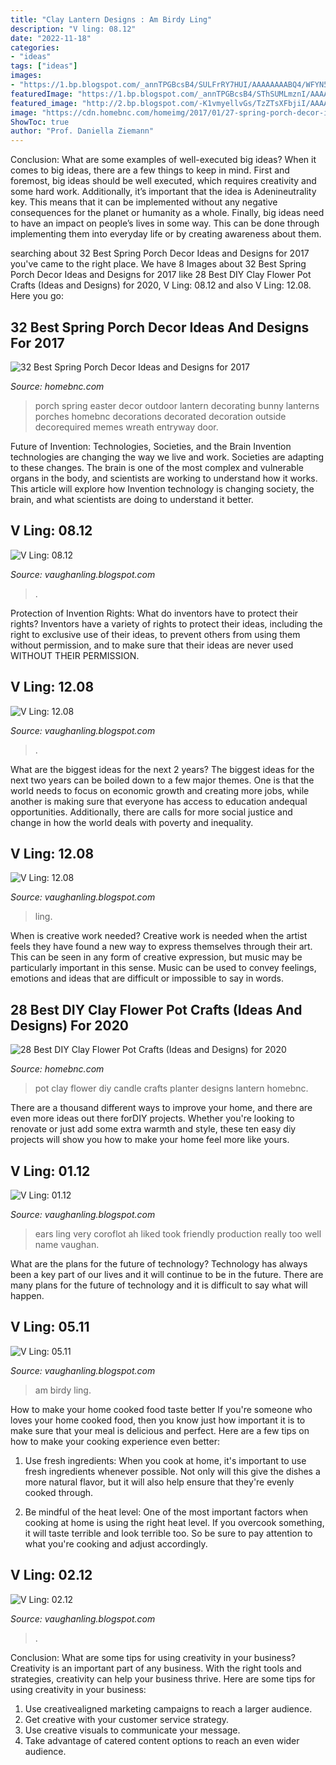 ```yaml
---
title: "Clay Lantern Designs : Am Birdy Ling"
description: "V ling: 08.12"
date: "2022-11-18"
categories:
- "ideas"
tags: ["ideas"]
images:
- "https://1.bp.blogspot.com/_annTPGBcsB4/SULFrRY7HUI/AAAAAAAABQ4/WFYN5h2o0b4/s400/DSC01941.JPG"
featuredImage: "https://1.bp.blogspot.com/_annTPGBcsB4/SThSUMLmznI/AAAAAAAABQA/Av1Y9sRh6bQ/s400/DSC00310.jpg"
featured_image: "http://2.bp.blogspot.com/-K1vmyellvGs/TzZTsXFbjiI/AAAAAAAAEp0/Uf4NkQU3UGo/s1600/BrainMan.jpg"
image: "https://cdn.homebnc.com/homeimg/2017/01/27-spring-porch-decor-ideas-homebnc.jpg"
ShowToc: true
author: "Prof. Daniella Ziemann"
---
```



Conclusion: What are some examples of well-executed big ideas?
When it comes to big ideas, there are a few things to keep in mind. First and foremost, big ideas should be well executed, which requires creativity and some hard work. Additionally, it’s important that the idea is Adenineutrality key. This means that it can be implemented without any negative consequences for the planet or humanity as a whole. Finally, big ideas need to have an impact on people’s lives in some way. This can be done through implementing them into everyday life or by creating awareness about them.

	

		
searching about 32 Best Spring Porch Decor Ideas and Designs for 2017 you've came to the right place. We have 8 Images about 32 Best Spring Porch Decor Ideas and Designs for 2017 like 28 Best DIY Clay Flower Pot Crafts (Ideas and Designs) for 2020, V Ling: 08.12 and also V Ling: 12.08. Here you go:
		
    
## 32 Best Spring Porch Decor Ideas And Designs For 2017

<img loading=lazy src="https://cdn.homebnc.com/homeimg/2017/01/27-spring-porch-decor-ideas-homebnc.jpg" onerror="this.onerror=null;this.src='https://tse1.mm.bing.net/th?id=OIP.8Jz3NAu0a1kL61QNzVWu3AHaJ4&amp;pid=15.1';" alt="32 Best Spring Porch Decor Ideas and Designs for 2017">

_Source: homebnc.com_

>porch spring easter decor outdoor lantern decorating bunny lanterns porches homebnc decorations decorated decoration outside decorequired memes wreath entryway door. 

	

Future of Invention: Technologies, Societies, and the Brain
Invention technologies are changing the way we live and work. Societies are adapting to these changes. The brain is one of the most complex and vulnerable organs in the body, and scientists are working to understand how it works. This article will explore how Invention technology is changing society, the brain, and what scientists are doing to understand it better.

    
## V Ling: 08.12

<img loading=lazy src="http://2.bp.blogspot.com/-WUR0CFHiBPs/UD3LaDYG4SI/AAAAAAAAGWo/yUv14dP4jO0/s320/FXMech8b.jpg" onerror="this.onerror=null;this.src='https://tse4.mm.bing.net/th?id=OIP.XbAH0jjiv9ms9cFcgz42hwAAAA&amp;pid=15.1';" alt="V Ling: 08.12">

_Source: vaughanling.blogspot.com_

>. 

	

Protection of Invention Rights: What do inventors have to protect their rights?
Inventors have a variety of rights to protect their ideas, including the right to exclusive use of their ideas, to prevent others from using them without permission, and to make sure that their ideas are never used WITHOUT THEIR PERMISSION.

    
## V Ling: 12.08

<img loading=lazy src="https://1.bp.blogspot.com/_annTPGBcsB4/SULFrRY7HUI/AAAAAAAABQ4/WFYN5h2o0b4/s400/DSC01941.JPG" onerror="this.onerror=null;this.src='https://tse4.mm.bing.net/th?id=OIP.xaNm3oE7jJdlALgoPl-ThQAAAA&amp;pid=15.1';" alt="V Ling: 12.08">

_Source: vaughanling.blogspot.com_

>. 

	

What are the biggest ideas for the next 2 years?
The biggest ideas for the next two years can be boiled down to a few major themes. One is that the world needs to focus on economic growth and creating more jobs, while another is making sure that everyone has access to education andequal opportunities. Additionally, there are calls for more social justice and change in how the world deals with poverty and inequality.

    
## V Ling: 12.08

<img loading=lazy src="https://1.bp.blogspot.com/_annTPGBcsB4/SThSUMLmznI/AAAAAAAABQA/Av1Y9sRh6bQ/s400/DSC00310.jpg" onerror="this.onerror=null;this.src='https://tse4.mm.bing.net/th?id=OIP.bcs2ZEctISSQmPR1BV1V7QAAAA&amp;pid=15.1';" alt="V Ling: 12.08">

_Source: vaughanling.blogspot.com_

>ling. 

	

When is creative work needed?
Creative work is needed when the artist feels they have found a new way to express themselves through their art. This can be seen in any form of creative expression, but music may be particularly important in this sense. Music can be used to convey feelings, emotions and ideas that are difficult or impossible to say in words.

    
## 28 Best DIY Clay Flower Pot Crafts (Ideas And Designs) For 2020

<img loading=lazy src="https://homebnc.com/homeimg/2018/05/14-diy-clay-flower-pot-crafts-ideas-homebnc.jpg" onerror="this.onerror=null;this.src='https://tse1.mm.bing.net/th?id=OIP.w6jmRoBtNCG2ho9C1jrozQHaLH&amp;pid=15.1';" alt="28 Best DIY Clay Flower Pot Crafts (Ideas and Designs) for 2020">

_Source: homebnc.com_

>pot clay flower diy candle crafts planter designs lantern homebnc. 

	

There are a thousand different ways to improve your home, and there are even more ideas out there forDIY projects. Whether you're looking to renovate or just add some extra warmth and style, these ten easy diy projects will show you how to make your home feel more like yours.

    
## V Ling: 01.12

<img loading=lazy src="https://1.bp.blogspot.com/-TI0UPZD89C8/Tw1_N0UWltI/AAAAAAAAEjo/x1y1qm_inmM/s640/hotEarsModel.jpg" onerror="this.onerror=null;this.src='https://tse2.mm.bing.net/th?id=OIP.lvsgzFntFlpXd0TEusIlIAHaEr&amp;pid=15.1';" alt="V Ling: 01.12">

_Source: vaughanling.blogspot.com_

>ears ling very coroflot ah liked took friendly production really too well name vaughan. 

	

What are the plans for the future of technology?
Technology has always been a key part of our lives and it will continue to be in the future. There are many plans for the future of technology and it is difficult to say what will happen.

    
## V Ling: 05.11

<img loading=lazy src="https://3.bp.blogspot.com/-olllwgHlQYk/TceQC99xqBI/AAAAAAAAEPs/Ig8hprhcBBc/s1600/birdy-2.jpg" onerror="this.onerror=null;this.src='https://tse4.mm.bing.net/th?id=OIP.ocTr3s2LQgWtnXdEa0GkgAHaEh&amp;pid=15.1';" alt="V Ling: 05.11">

_Source: vaughanling.blogspot.com_

>am birdy ling. 

	

How to make your home cooked food taste better
If you're someone who loves your home cooked food, then you know just how important it is to make sure that your meal is delicious and perfect. Here are a few tips on how to make your cooking experience even better: 
1. Use fresh ingredients: When you cook at home, it's important to use fresh ingredients whenever possible. Not only will this give the dishes a more natural flavor, but it will also help ensure that they're evenly cooked through.

2. Be mindful of the heat level: One of the most important factors when cooking at home is using the right heat level. If you overcook something, it will taste terrible and look terrible too. So be sure to pay attention to what you're cooking and adjust accordingly.


    
## V Ling: 02.12

<img loading=lazy src="http://2.bp.blogspot.com/-K1vmyellvGs/TzZTsXFbjiI/AAAAAAAAEp0/Uf4NkQU3UGo/s1600/BrainMan.jpg" onerror="this.onerror=null;this.src='https://tse3.mm.bing.net/th?id=OIP.v7kM0EINo3wbv8xF2GmT0gHaC7&amp;pid=15.1';" alt="V Ling: 02.12">

_Source: vaughanling.blogspot.com_

>. 

	

Conclusion: What are some tips for using creativity in your business?
Creativity is an important part of any business. With the right tools and strategies, creativity can help your business thrive. Here are some tips for using creativity in your business: 
1. Use creativealigned marketing campaigns to reach a larger audience.
2. Get creative with your customer service strategy.
3. Use creative visuals to communicate your message.
4. Take advantage of catered content options to reach an even wider audience.

